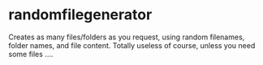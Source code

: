 # randomfilegenerator
Creates as many files/folders as you request, using random filenames, folder names, and file content. Totally useless of course, unless you need some files ....
